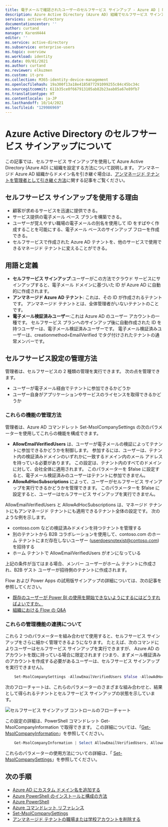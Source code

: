 ```yaml
---
title: 電子メールで確認されたユーザーのセルフサービス サインアップ - Azure AD | Microsoft Docs
description: Azure Active Directory (Azure AD) 組織でセルフサービス サインアップを使用する
services: active-directory
documentationcenter: ''
author: curtand
manager: KarenH444
editor: ''
ms.service: active-directory
ms.subservice: enterprise-users
ms.topic: overview
ms.workload: identity
ms.date: 09/01/2021
ms.author: curtand
ms.reviewer: elkuzmen
ms.custom: it-pro
ms.collection: M365-identity-device-management
ms.openlocfilehash: 19a300f13a18e4185877291099255c84c45bc34c
ms.sourcegitcommit: 611b35ce0f667913105ab82b23aab05a67e89fb7
ms.translationtype: HT
ms.contentlocale: ja-JP
ms.lasthandoff: 10/14/2021
ms.locfileid: "129986969"
---
```

# <a name="what-is-self-service-sign-up-for-azure-active-directory"></a>Azure Active Directory のセルフサービス サインアップについて

この記事では、セルフサービス サインアップを使用して Azure Active Directory (Azure AD) に組織を設定する方法について説明します。 アンマネージド Azure AD 組織からドメイン名を引き継ぐ場合は、[アンマネージド テナントを管理者として引き継ぐ方法](domains-admin-takeover.md)に関する記事をご覧ください。

## <a name="why-use-self-service-sign-up"></a>セルフサービス サインアップを使用する理由

* 顧客が求めるサービスを迅速に提供できる。
* サービス提供の電子メール ベース プランを構築できる。
* ユーザーが覚えやすい職場の電子メールの別名を使用して ID をすばやく作成することを可能にする、電子メール ベースのサインアップ フローを作成できる。
* セルフサービスで作成された Azure AD テナントを、他のサービスで使用できるマネージド テナントに変えることができる。

## <a name="terms-and-definitions"></a>用語と定義

* **セルフサービス サインアップ**:ユーザーがこの方法でクラウド サービスにサインアップすると、電子メール ドメインに基づいた ID が Azure AD に自動的に作成されます。
* **アンマネージド Azure AD テナント**: これは、その ID が作成されるテナントです。 アンマネージド テナントとは、全体管理者がいないテナントのことです。
* **電子メール検証済みユーザー**:これは Azure AD のユーザー アカウントの一種です。 セルフサービス プランへのサインアップ後に自動作成された ID を持つユーザーは、電子メール検証済みユーザーです。 電子メール検証済みユーザーは、creationmethod=EmailVerified でタグ付けされたテナントの通常メンバーです。

## <a name="how-do-i-control-self-service-settings"></a>セルフサービス設定の管理方法

管理者は、セルフサービスの 2 種類の管理を実行できます。 次の点を管理できます。

* ユーザーが電子メール経由でテナントに参加できるかどうか
* ユーザー自身がアプリケーションやサービスのライセンスを取得できるかどうか

### <a name="how-can-i-control-these-capabilities"></a>これらの機能の管理方法

管理者は、Azure AD コマンドレット Set-MsolCompanySettings の次のパラメーターを使用してこれらの機能を構成できます。

* **AllowEmailVerifiedUsers** は、ユーザーが電子メールの検証によってテナントに参加できるかどうかを制御します。 参加するには、ユーザーは、テナント内の検証済みドメインのいずれかに一致するドメイン内のメール アドレスを持っている必要があります。 この設定は、テナント内のすべてのドメインに対して、会社全体に適用されます。 このパラメーターを $false に設定すると、電子メール検証済みのユーザーはテナントに参加できません。
* **AllowAdHocSubscriptions** によって、ユーザーがセルフサービス サインアップを実行できるかどうかを管理できます。 このパラメーターを $false に設定すると、ユーザーはセルフサービス サインアップを実行できません。
  
AllowEmailVerifiedUsers と AllowAdHocSubscriptions は、マネージド テナントにもアンマネージド テナントにも適用できるテナント全体の設定です。 次のような例を示します。

* contoso.com などの検証済みドメインを持つテナントを管理する
* 別のテナントから B2B コラボレーションを使用して、contoso.com のホーム テナントにまだ存在しないユーザー (userdoesnotexist@contoso.com) を招待する
* ホーム テナントで AllowEmailVerifiedUsers がオンになっている

上記の条件が当てはまる場合、メンバー ユーザーがホーム テナントに作成され、B2B ゲスト ユーザーが招待側のテナントに作成されます。

Flow および Power Apps の試用版サインアップの詳細については、次の記事を参照してください。

* [既存のユーザーが Power BI の使用を開始できないようにするにはどうすればよいですか。](https://support.office.com/article/Power-BI-in-your-Organization-d7941332-8aec-4e5e-87e8-92073ce73dc5#bkmk_preventjoining)
* [組織における Flow の Q&A](/power-automate/organization-q-and-a)

### <a name="how-do-the-controls-work-together"></a>これらの管理機能の連携について
これら 2 つのパラメーターを組み合わせて使用すると、セルフサービス サインアップをさらに細かく管理できるようになります。 たとえば、次のコマンドによりユーザーはセルフサービス サインアップを実行できますが、 Azure AD のアカウントを既に持っている場合に限定されます (つまり、まずメール検証済みのアカウントを作成する必要があるユーザーは、セルフサービス サインアップを実行できません)。

```powershell
    Set-MsolCompanySettings -AllowEmailVerifiedUsers $false -AllowAdHocSubscriptions $true
```

次のフローチャートは、これらのパラメーターのさまざまな組み合わせと、結果として得られるテナントとセルフサービス サインアップの状態を示しています。

![セルフサービス サインアップ コントロールのフローチャート](./media/directory-self-service-signup/SelfServiceSignUpControls.png)

この設定の詳細は、PowerShell コマンドレット Get-MsolCompanyInformation で取得できます。 この詳細については、「[Get-MsolCompanyInformation](/powershell/module/msonline/get-msolcompanyinformation)」を参照してください。

```powershell
    Get-MsolCompanyInformation | Select AllowEmailVerifiedUsers, AllowAdHocSubscriptions
```

これらのパラメーターの使用方法についての詳細は、「 [Set-MsolCompanySettings](/powershell/module/msonline/set-msolcompanysettings)」を参照してください。

## <a name="next-steps"></a>次の手順

* [Azure AD にカスタム ドメイン名を追加する](../fundamentals/add-custom-domain.md)
* [Azure PowerShell のインストールと構成の方法](/powershell/azure/)
* [Azure PowerShell](/powershell/azure/)
* [Azure コマンドレット リファレンス](/powershell/azure/get-started-azureps)
* [Set-MsolCompanySettings](/powershell/module/msonline/set-msolcompanysettings)
* [アンマネージド テナントの職場または学校アカウントを削除する](users-close-account.md)

